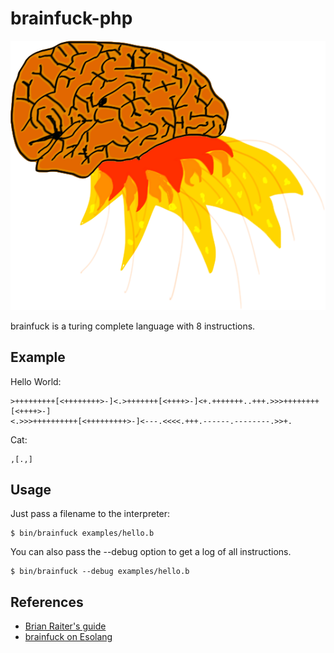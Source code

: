 # brainfuck-php

![brainfuck](doc/brainfuck.png)

brainfuck is a turing complete language with 8 instructions.

## Example

Hello World:

    >+++++++++[<++++++++>-]<.>+++++++[<++++>-]<+.+++++++..+++.>>>++++++++[<++++>-]
    <.>>>++++++++++[<+++++++++>-]<---.<<<<.+++.------.--------.>>+.

Cat:

    ,[.,]

## Usage

Just pass a filename to the interpreter:

    $ bin/brainfuck examples/hello.b

You can also pass the --debug option to get a log of all instructions.

    $ bin/brainfuck --debug examples/hello.b

## References

* [Brian Raiter's guide](http://www.muppetlabs.com/~breadbox/bf/)
* [brainfuck on Esolang](http://esolangs.org/wiki/Brainfuck)
